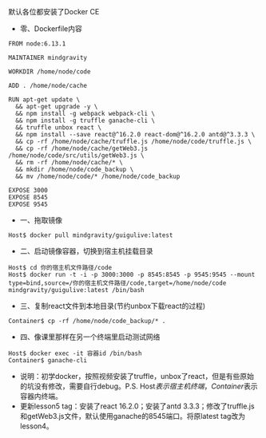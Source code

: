 默认各位都安装了Docker CE
- 零、Dockerfile内容
```
FROM node:6.13.1

MAINTAINER mindgravity

WORKDIR /home/node/code

ADD . /home/node/cache

RUN apt-get update \
  && apt-get upgrade -y \
  && npm install -g webpack webpack-cli \
  && npm install -g truffle ganache-cli \
  && truffle unbox react \
  && npm install --save react@^16.2.0 react-dom@^16.2.0 antd@^3.3.3 \
  && cp -rf /home/node/cache/truffle.js /home/node/code/truffle.js \
  && cp -rf /home/node/cache/getWeb3.js /home/node/code/src/utils/getWeb3.js \
  && rm -rf /home/node/cache/* \
  && mkdir /home/node/code_backup \
  && mv /home/node/code/* /home/node/code_backup

EXPOSE 3000
EXPOSE 8545
EXPOSE 9545
```
- 一、拖取镜像
```
Host$ docker pull mindgravity/guigulive:latest
```
- 二、启动镜像容器，切换到宿主机挂载目录
```
Host$ cd 你的宿主机文件路径/code
Host$ docker run -t -i -p 3000:3000 -p 8545:8545 -p 9545:9545 --mount type=bind,source=/你的宿主机文件路径/code,target=/home/node/code mindgravity/guigulive:latest /bin/bash
```
- 三、复制react文件到本地目录(节约unbox下载react的过程)
```
Container$ cp -rf /home/node/code_backup/* .
```
- 四、像课里那样在另一个终端里启动测试网络
```
Host$ docker exec -it 容器id /bin/bash
Container$ ganache-cli
```
- 说明：初学docker，按照视频安装了truffle，unbox了react，但是有些原始的坑没有修改，需要自行debug。P.S. Host$表示宿主机终端，Container$表示容器内终端。
- 更新lesson5 tag：安装了react 16.2.0；安装了antd 3.3.3；修改了truffle.js和getWeb3.js文件，默认使用ganache的8545端口。将原latest tag改为lesson4。
